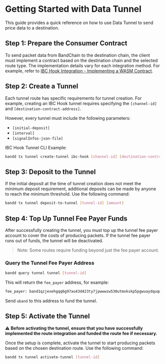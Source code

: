 # Getting Started with Data Tunnel

This guide provides a quick reference on how to use Data Tunnel to send price data to a destination.

## Step 1: Prepare the Consumer Contract

To send packet data from BandChain to the destination chain, the client must implement a contract based on the destination chain and the selected route type. The implementation details vary for each integration method. For example, refer to [IBC Hook Integration - Implementing a WASM Contract](./07-ibc-hook-integration.md#implementing-a-wasm-contract).

## Step 2: Create a Tunnel

Each tunnel route has specific requirements for tunnel creation. For example, creating an IBC Hook tunnel requires specifying the `[channel-id]` and `[destination-contract-address]`.

However, every tunnel must include the following parameters:

- `[initial-deposit]`
- `[interval]`
- `[signalInfos-json-file]`

IBC Hook Tunnel CLI Example:

```bash
bandd tx tunnel create-tunnel ibc-hook [channel-id] [destination-contract-address] [initial-deposit] [interval] [signalInfos-json-file]
```

## Step 3: Deposit to the Tunnel

If the initial deposit at the time of tunnel creation does not meet the minimum deposit requirement, additional deposits can be made by anyone to reach the minimum threshold. Use the following command:

```bash
bandd tx tunnel deposit-to-tunnel [tunnel-id] [amount]
```

## Step 4: Top Up Tunnel Fee Payer Funds

After successfully creating the tunnel, you must top up the tunnel fee payer account to cover the costs of producing packets. If the tunnel fee payer runs out of funds, the tunnel will be deactivated.

> Note: Some routes require funding beyond just the fee payer account.

### Query the Tunnel Fee Payer Address

```bash
bandd query tunnel tunnel [tunnel-id]
```

This will return the `fee_payer` address, for example:

```bash
fee_payer: band1qzjexehgqq6g97au43d423ty7jpwwwzw530utmxkskp5pgwuaydququj6d
```

Send `uband` to this address to fund the tunnel.

## Step 5: Activate the Tunnel

⚠️ **Before activating the tunnel, ensure that you have successfully implemented the route integration and funded the route fee if necessary.**

Once the setup is complete, activate the tunnel to start producing packets based on the chosen destination route. Use the following command:

```bash
bandd tx tunnel activate-tunnel [tunnel-id]
```
